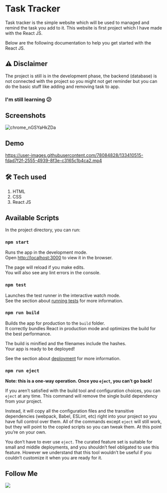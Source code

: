 # Task Tracker
Task tracker is the simple website which will be used to managed and remind the task you add to it. This website is first project which I have made with the React JS.

Below are the following documentation to help you get started with the React JS.

## ⚠ Disclaimer
The project is still is in the development phase, the backend (database) is not connected with the project so you might not get reminder but you can do the basic stuff like adding and removing task to app.

### I'm still learning 😕


## Screenshots
![chrome_nGSYaHkZDa](https://user-images.githubusercontent.com/78084828/133407319-7e4672b1-3717-421e-8931-817f227d1ab5.png)


## Demo


https://user-images.githubusercontent.com/78084828/133410515-fdad7f2f-2555-4939-8f3e-c3165c1b4ca2.mp4



## 🛠 Tech used
1. HTML
2. CSS
3. React JS


## Available Scripts

In the project directory, you can run:

### `npm start`

Runs the app in the development mode.\
Open [http://localhost:3000](http://localhost:3000) to view it in the browser.

The page will reload if you make edits.\
You will also see any lint errors in the console.

### `npm test`

Launches the test runner in the interactive watch mode.\
See the section about [running tests](https://facebook.github.io/create-react-app/docs/running-tests) for more information.

### `npm run build`

Builds the app for production to the `build` folder.\
It correctly bundles React in production mode and optimizes the build for the best performance.

The build is minified and the filenames include the hashes.\
Your app is ready to be deployed!

See the section about [deployment](https://facebook.github.io/create-react-app/docs/deployment) for more information.

### `npm run eject`

**Note: this is a one-way operation. Once you `eject`, you can’t go back!**

If you aren’t satisfied with the build tool and configuration choices, you can `eject` at any time. This command will remove the single build dependency from your project.

Instead, it will copy all the configuration files and the transitive dependencies (webpack, Babel, ESLint, etc) right into your project so you have full control over them. All of the commands except `eject` will still work, but they will point to the copied scripts so you can tweak them. At this point you’re on your own.

You don’t have to ever use `eject`. The curated feature set is suitable for small and middle deployments, and you shouldn’t feel obligated to use this feature. However we understand that this tool wouldn’t be useful if you couldn’t customize it when you are ready for it.

## Follow Me
[![](https://img.shields.io/twitter/follow/imaashish_?style=social)](https://twitter.com/imaashish_)
